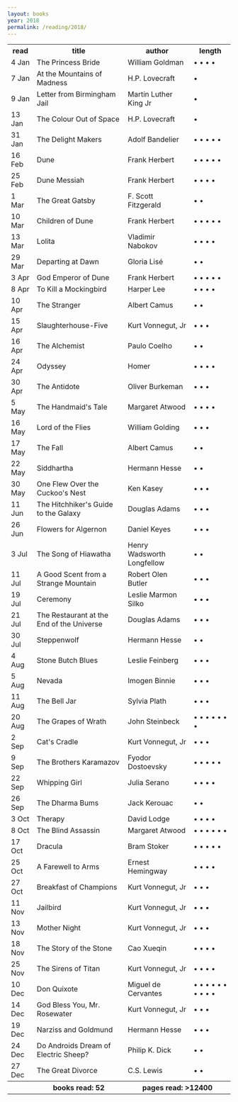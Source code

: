 ```yaml
---
layout: books 
year: 2018
permalink: /reading/2018/
---
```


<div class="content">
  <table class="books-read">
  <tr>
    <th>read</th>
    <th>title</th>
    <th>author</th>
    <th>length</th>
  </tr>
  <tr>
    <td>4 Jan</td>
    <td>The Princess Bride</td>
    <td>William Goldman</td>
    <td> &bull; &bull; &bull; &bull; </td>
  </tr>
  <tr>
    <td>7 Jan</td>
    <td>At the Mountains of Madness</td>
    <td>H.P. Lovecraft</td>
    <td> &bull; </td>
  </tr>
  <tr>
    <td>9 Jan</td>
    <td>Letter from Birmingham Jail</td>
    <td>Martin Luther King Jr</td>
    <td> &bull; </td>
  </tr>
  <tr>
    <td>13 Jan</td>
    <td>The Colour Out of Space</td>
    <td>H.P. Lovecraft</td>
    <td> &bull; </td>
  </tr>
  <tr>
    <td>31 Jan</td>
    <td>The Delight Makers</td>
    <td>Adolf Bandelier</td>
    <td> &bull; &bull; &bull; &bull; &bull; </td>
  </tr>
  <tr>
    <td>16 Feb</td>
    <td>Dune</td>
    <td>Frank Herbert</td>
    <td> &bull; &bull; &bull; &bull; &bull; </td>
  </tr>
  <tr>
    <td>25 Feb</td>
    <td>Dune Messiah</td>
    <td>Frank Herbert</td>
    <td> &bull; &bull; &bull; &bull; </td>
  </tr>
  <tr>
    <td>1 Mar</td>
    <td>The Great Gatsby</td>
    <td>F. Scott Fitzgerald</td>
    <td> &bull; &bull; </td>
  </tr>
  <tr>
    <td>10 Mar</td>
    <td>Children of Dune</td>
    <td>Frank Herbert</td>
    <td> &bull; &bull; &bull; &bull; &bull; </td>
  </tr>
  <tr>
    <td>13 Mar</td>
    <td>Lolita</td>
    <td>Vladimir Nabokov</td>
    <td> &bull; &bull; &bull; &bull; </td>
  </tr>
  <tr>
    <td>29 Mar</td>
    <td>Departing at Dawn</td>
    <td>Gloria Lis&eacute;</td>
    <td> &bull; &bull; </td>
  </tr>
  <tr>
    <td>3 Apr</td>
    <td>God Emperor of Dune</td>
    <td>Frank Herbert</td>
    <td> &bull; &bull; &bull; &bull; &bull; </td>
  </tr>
  <tr>
    <td>8 Apr</td>
    <td>To Kill a Mockingbird</td>
    <td>Harper Lee</td>
    <td> &bull; &bull; &bull; &bull; </td>
  </tr>
  <tr>
    <td>10 Apr</td>
    <td>The Stranger</td>
    <td>Albert Camus</td>
    <td> &bull; &bull; </td>
  </tr>
  <tr>
    <td>15 Apr</td>
    <td>Slaughterhouse-Five</td>
    <td>Kurt Vonnegut, Jr</td>
    <td> &bull; &bull; &bull; </td>
  </tr>
  <tr>
    <td>16 Apr</td>
    <td>The Alchemist</td>
    <td>Paulo Coelho</td>
    <td> &bull; &bull; </td>
  </tr>
  <tr>
    <td>24 Apr</td>
    <td>Odyssey</td>
    <td>Homer</td>
    <td> &bull; &bull; &bull; &bull; </td>
  </tr>
  <tr>
    <td>30 Apr</td>
    <td>The Antidote</td>
    <td>Oliver Burkeman</td>
    <td> &bull; &bull; &bull; </td>
  </tr>
  <tr>
    <td>5 May</td>
    <td>The Handmaid's Tale</td>
    <td>Margaret Atwood</td>
    <td> &bull; &bull; &bull; &bull; </td>
  </tr>
  <tr>
    <td>16 May</td>
    <td>Lord of the Flies</td>
    <td>William Golding</td>
    <td> &bull; &bull; &bull; </td>
  </tr>
  <tr>
    <td>17 May</td>
    <td>The Fall</td>
    <td>Albert Camus</td>
    <td> &bull; &bull; </td>
  </tr>
  <tr>
    <td>22 May</td>
    <td>Siddhartha</td>
    <td>Hermann Hesse</td>
    <td> &bull; &bull;  </td>
  </tr>
  <tr>
    <td>30 May</td>
    <td>One Flew Over the Cuckoo's Nest</td>
    <td>Ken Kasey</td>
    <td> &bull; &bull; &bull;  </td>
  </tr>
  <tr>
    <td>11 Jun</td>
    <td>The Hitchhiker's Guide to the Galaxy</td>
    <td>Douglas Adams</td>
    <td> &bull; &bull; &bull;  </td>
  </tr>
  <tr>
    <td>26 Jun</td>
    <td>Flowers for Algernon</td>
    <td>Daniel Keyes</td>
    <td> &bull; &bull; &bull;  </td>
  </tr>
  <tr>
    <td>3 Jul</td>
    <td>The Song of Hiawatha</td>
    <td>Henry Wadsworth Longfellow</td>
    <td> &bull; &bull;  </td>
  </tr>
  <tr>
    <td>11 Jul</td>
    <td>A Good Scent from a Strange Mountain</td>
    <td>Robert Olen Butler</td>
    <td> &bull; &bull; &bull;  </td>
  </tr>
  <tr>
    <td>19 Jul</td>
    <td>Ceremony</td>
    <td>Leslie Marmon Silko</td>
    <td> &bull; &bull; &bull;  </td>
  </tr>
  <tr>
    <td>21 Jul</td>
    <td>The Restaurant at the End of the Universe</td>
    <td>Douglas Adams</td>
    <td> &bull; &bull; &bull;  </td>
  </tr>
  <tr>
    <td>30 Jul</td>
    <td>Steppenwolf</td>
    <td>Hermann Hesse</td>
    <td> &bull; &bull;  </td>
  </tr>
  <tr>
    <td>4 Aug</td>
    <td>Stone Butch Blues</td>
    <td>Leslie Feinberg</td>
    <td> &bull; &bull; &bull;  </td>
  </tr>
  <tr>
    <td>5 Aug</td>
    <td>Nevada</td>
    <td>Imogen Binnie</td>
    <td> &bull; &bull; &bull;  </td>
  </tr>
  <tr>
    <td>11 Aug</td>
    <td>The Bell Jar</td>
    <td>Sylvia Plath</td>
    <td> &bull; &bull; &bull;  </td>
  </tr>
  <tr>
    <td>20 Aug</td>
    <td>The Grapes of Wrath</td>
    <td>John Steinbeck</td>
    <td> &bull; &bull; &bull; &bull; &bull; &bull; &bull;  </td>
  </tr>
  <tr>
    <td>2 Sep</td>
    <td>Cat's Cradle</td>
    <td>Kurt Vonnegut, Jr</td>
    <td> &bull; &bull; &bull;  </td>
  </tr>
  <tr>
    <td>9 Sep</td>
    <td>The Brothers Karamazov</td>
    <td>Fyodor Dostoevsky</td>
    <td> &bull; &bull; &bull; &bull; &bull;  </td>
  </tr>
  <tr>
    <td>22 Sep</td>
    <td>Whipping Girl</td>
    <td>Julia Serano</td>
    <td> &bull; &bull; &bull; &bull;  </td>
  </tr>
  <tr>
    <td>26 Sep</td>
    <td>The Dharma Bums</td>
    <td>Jack Kerouac</td>
    <td> &bull; &bull;  </td>
  </tr>
  <tr>
    <td>3 Oct</td>
    <td>Therapy</td>
    <td>David Lodge</td>
    <td> &bull; &bull; &bull; &bull;  </td>
  </tr>
  <tr>
    <td>8 Oct</td>
    <td>The Blind Assassin</td>
    <td>Margaret Atwood</td>
    <td> &bull; &bull; &bull; &bull; &bull; &bull;  </td>
  </tr>
  <tr>
    <td>17 Oct</td>
    <td>Dracula</td>
    <td>Bram Stoker</td>
    <td> &bull; &bull; &bull; &bull; &bull;  </td>
  </tr>
  <tr>
    <td>25 Oct</td>
    <td>A Farewell to Arms</td>
    <td>Ernest Hemingway</td>
    <td> &bull; &bull; &bull; &bull;  </td>
  </tr>
  <tr>
    <td>27 Oct</td>
    <td>Breakfast of Champions</td>
    <td>Kurt Vonnegut, Jr</td>
    <td> &bull; &bull; &bull;  </td>
  </tr>
  <tr>
    <td>11 Nov</td>
    <td>Jailbird</td>
    <td>Kurt Vonnegut, Jr</td>
    <td> &bull; &bull; &bull;  </td>
  </tr>
  <tr>
    <td>13 Nov</td>
    <td>Mother Night</td>
    <td>Kurt Vonnegut, Jr</td>
    <td> &bull; &bull; &bull;  </td>
  </tr>
  <tr>
    <td>18 Nov</td>
    <td>The Story of the Stone</td>
    <td>Cao Xueqin</td>
    <td> &bull; &bull; &bull; &bull;  </td>
  </tr>
  <tr>
    <td>25 Nov</td>
    <td>The Sirens of Titan</td>
    <td>Kurt Vonnegut, Jr</td>
    <td> &bull; &bull; &bull; &bull;  </td>
  </tr>
  <tr>
    <td>10 Dec</td>
    <td>Don Quixote</td>
    <td>Miguel de Cervantes</td>
    <td> &bull; &bull; &bull; &bull; &bull; &bull; &bull; &bull; &bull; &bull;  </td>
  </tr>
  <tr>
    <td>14 Dec</td>
    <td>God Bless You, Mr. Rosewater</td>
    <td>Kurt Vonnegut, Jr</td>
    <td> &bull; &bull; &bull;  </td>
  </tr>
  <tr>
    <td>19 Dec</td>
    <td>Narziss and Goldmund</td>
    <td>Hermann Hesse</td>
    <td> &bull; &bull; &bull;  </td>
  </tr>
  <tr>
    <td>24 Dec</td>
    <td>Do Androids Dream of Electric Sheep?</td>
    <td>Philip K. Dick</td>
    <td> &bull; &bull;  </td>
  </tr>
  <tr>
    <td>27 Dec</td>
    <td>The Great Divorce</td>
    <td>C.S. Lewis</td>
    <td> &bull; &bull;  </td>
  </tr>
  <tr>
    <th></th>
    <th>books read: 52 </th>
    <th colspan="2">pages read: &gt;12400</th>
  </tr>
</table>
  </div>
